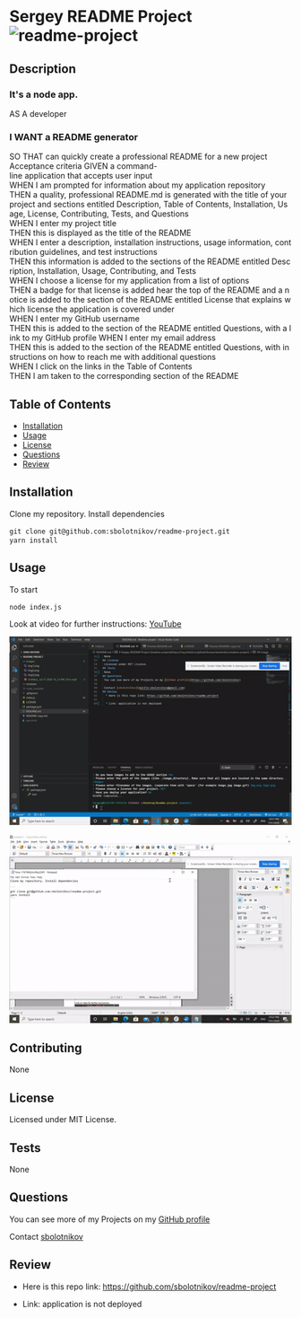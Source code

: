# Sergey README Project ![readme-project](https://img.shields.io/github/license/sbolotnikov/readme-project)
## Description 

### It's a node app. 

AS A developer

### I WANT a README generator

SO THAT can quickly create a professional README for a new project
Acceptance criteria
GIVEN a command-line application that accepts user input
WHEN I am prompted for information about my application repository
THEN a quality, professional README.md is generated with the title of your project and sections entitled Description, Table of Contents, Installation, Usage, License, Contributing, Tests, and Questions
WHEN I enter my project title
THEN this is displayed as the title of the README
WHEN I enter a description, installation instructions, usage information, contribution guidelines, and test instructions
THEN this information is added to the sections of the README entitled Description, Installation, Usage, Contributing, and Tests
WHEN I choose a license for my application from a list of options
THEN a badge for that license is added hear the top of the README and a notice is added to the section of the README entitled License that explains which license the application is covered under
WHEN I enter my GitHub username
THEN this is added to the section of the README entitled Questions, with a link to my GitHub profile
WHEN I enter my email address
THEN this is added to the section of the README entitled Questions, with instructions on how to reach me with additional questions
WHEN I click on the links in the Table of Contents
THEN I am taken to the corresponding section of the README
## Table of Contents
* [Installation](#installation)
* [Usage](#usage)
* [License](#license)
* [Questions](#questions)
* [Review](#review)
## Installation 
Clone my repository. Install dependencies

```
git clone git@github.com:sbolotnikov/readme-project.git
yarn install
``` 

## Usage 

To start 

```
node index.js
```
Look at video for further instructions:
[YouTube](https://youtu.be/1ciovLM8FY4)

 

![readme-project](./images/img1.gif) 


![readme-project](./images/img2.gif)


## Contributing 
 None 
## License 
 Licensed under MIT License. 
## Tests 
 None
## Questions 
 You can see more of my Projects on my [GitHub profile](https://github.com/sbolotnikov) 

 Contact [sbolotnikov](mailto:sbolotnikov@gmail.com) 
## Review 
  * Here is this repo link: https://github.com/sbolotnikov/readme-project
 
  * Link: application is not deployed